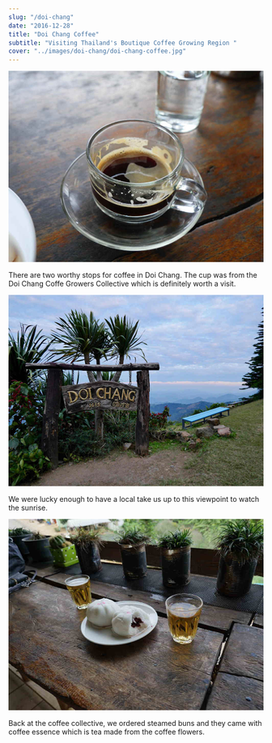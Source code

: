 ```yaml
---
slug: "/doi-chang"
date: "2016-12-28"
title: "Doi Chang Coffee"
subtitle: "Visiting Thailand's Boutique Coffee Growing Region "
cover: "../images/doi-chang/doi-chang-coffee.jpg"
---
```

<div>

![doi-chang-espresso](../images/doi-chang/doi-chang-coffee.jpg)

There are two worthy stops for coffee in Doi Chang.  The cup was from the Doi Chang Coffe Growers Collective which is definitely worth a visit.

</div>
<div>

![doi-chang-mountain-view](../images/doi-chang/doi-chang.jpg)

We were lucky enough to have a local take us up to this viewpoint to watch the sunrise.  

</div>
<div>

![doi-chang-coffee-essence-and-steamed-buns](../images/doi-chang/buns.jpg)

Back at the coffee collective, we ordered steamed buns and they came with coffee essence which is tea made from the coffee flowers.  

</div>



